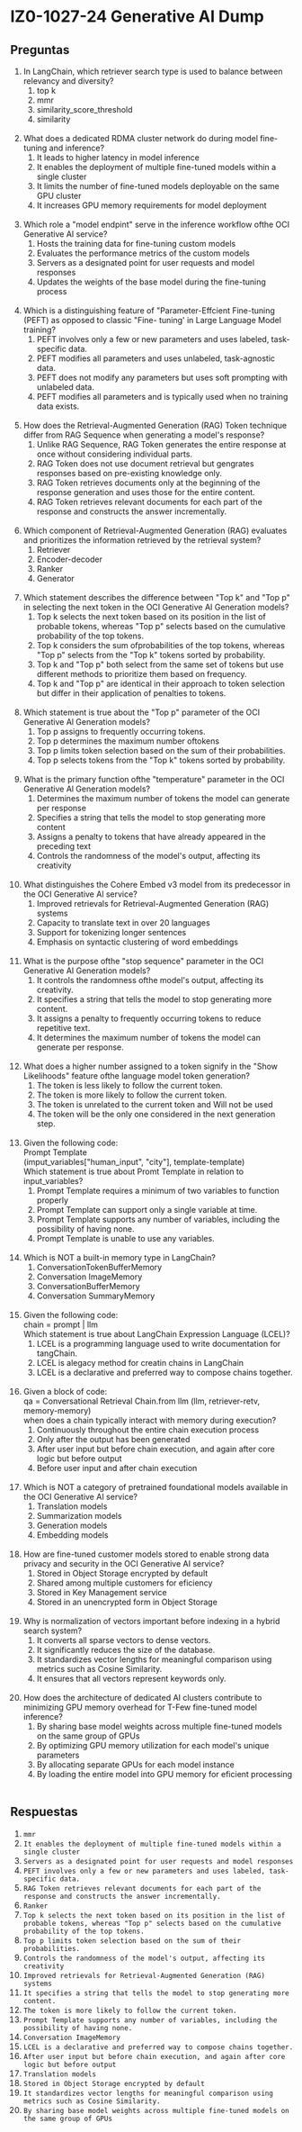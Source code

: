# IZ0-1027-24 Generative AI Dump

## Preguntas

1. In LangChain, which retriever search type is used to balance between relevancy and diversity?
    1. top k
    2. mmr
    3. similarity_score_threshold
    4. similarity<br><br>
2. What does a dedicated RDMA cluster network do during model fine-tuning and inference?
    1. It leads to higher latency in model inference
    2. It enables the deployment of multiple fine-tuned models within a single cluster
    3. It limits the number of fine-tuned models deployable on the same GPU cluster
    4. It increases GPU memory requirements for model deployment<br><br>
3. Which role a "model endpint" serve in the inference workflow ofthe OCI Generative AI service?
    1. Hosts the training data for fine-tuning custom models
    2. Evaluates the performance metrics of the custom models
    3. Servers as a designated point for user requests and model responses
    4. Updates the weights of the base model during the fine-tuning process<br><br>
4. Which is a distinguishing feature of "Parameter-Effcient Fine-tuning (PEFT) as opposed to classic "Fine- tuning' in Large Language Model training?
    1. PEFT involves only a few or new parameters and uses labeled, task-specific data.
    2. PEFT modifies all parameters and uses unlabeled, task-agnostic data.
    3. PEFT does not modify any parameters but uses soft prompting with unlabeled data.
    4. PEFT modifies all parameters and is typically used when no training data exists.<br><br>
5. How does the Retrieval-Augmented Generation (RAG) Token technique differ from RAG Sequence when generating a model's response?
    1. Unlike RAG Sequence, RAG Token generates the entire response at once without considering individual parts.
    2. RAG Token does not use document retrieval but gengrates responses based on pre-existing knowledge only.
    3. RAG Token retrieves documents only at the beginning of the response generation and uses those for the entire content.
    4. RAG Token retrieves relevant documents for each part of the response and constructs the answer incrementally.<br><br>
6. Which component of Retrieval-Augmented Generation (RAG) evaluates and prioritizes the information retrieved by the retrieval system?
    1. Retriever
    2. Encoder-decoder
    3. Ranker
    4. Generator<br><br>
7. Which statement describes the difference between "Top k" and "Top p" in selecting the next token in the OCI Generative AI Generation models?
    1. Top k selects the next token based on its position in the list of probable tokens, whereas "Top p" selects based on the cumulative probability of the top tokens.
    2. Top k considers the sum ofprobabilities of the top tokens, whereas "Top p" selects from the "Top k" tokens sorted by probability.
    3. Top k and "Top p" both select from the same set of tokens but use different methods to prioritize them based on frequency.
    4. Top k and "Top p" are identical in their approach to token selection but differ in their application of penalties to tokens.<br><br>
8. Which statement is true about the "Top p" parameter of the OCI Generative Al Generation models?
    1. Top p assigns to frequently occurring tokens.
    2. Top p determines the maximum number oftokens
    3. Top p limits token selection based on the sum of their probabilities.
    4. Top p selects tokens from the "Top k" tokens sorted by probability.<br><br>
9. What is the primary function ofthe "temperature" parameter in the OCI Generative Al Generation models?
    1. Determines the maximum number of tokens the model can generate per response
    2. Specifies a string that tells the model to stop generating more content
    3. Assigns a penalty to tokens that have already appeared in the preceding text
    4. Controls the randomness of the model's output, affecting its creativity<br><br>
10. What distinguishes the Cohere Embed v3 model from its predecessor in the OCI Generative Al service?
    1. Improved retrievals for Retrieval-Augmented Generation (RAG) systems
    2. Capacity to translate text in over 20 languages
    3. Support for tokenizing longer sentences
    4. Emphasis on syntactic clustering of word embeddings<br><br>
11. What is the purpose ofthe "stop sequence" parameter in the OCI Generative AI Generation models?
    1. It controls the randomness ofthe model's output, affecting its creativity.
    2. It specifies a string that tells the model to stop generating more content.
    3. It assigns a penalty to frequently occurring tokens to reduce repetitive text.
    4. It determines the maximum number of tokens the model can generate per response.<br><br>
12. What does a higher number assigned to a token signify in the "Show Likelihoods" feature ofthe language model token generation?
    1. The token is less likely to follow the current token.
    2. The token is more likely to follow the current token.
    3. The token is unrelated to the current token and Will not be used
    4. The token will be the only one considered in the next generation step.<br><br>
13. Given the following code: <br> Prompt Template <br> (imput_variables["human_input", "city"], template-template) <br> Which statement is true about Promt Template in relation to input_variables?
    1. Prompt Template requires a minimum of two variables to function properly
    2. Prompt Template can support only a single variable at time.
    3. Prompt Template supports any number of variables, including the possibility of having none.
    4. Prompt Template is unable to use any variables.<br><br>
14. Which is NOT a built-in memory type in LangChain?
    1. ConversationTokenBufferMemory
    2. Conversation ImageMemory
    3. ConversationBufferMemory
    4. Conversation SummaryMemory<br><br>
15. Given the following code: <br> chain = prompt | llm <br> Which statement is true about LangChain Expression Language (LCEL)?
    1. LCEL is a programming language used to write documentation for tangChain.
    2. LCEL is alegacy method for creatin chains in LangChain
    3. LCEL is a declarative and preferred way to compose chains together.<br><br>
16. Given a block of code: <br> qa = Conversational Retrieval Chain.from llm (llm, retriever-retv, memory-memory) <br> when does a chain typically interact with memory during execution?
    1. Continuously throughout the entire chain execution process
    2. Only after the output has been generated
    3. After user input but before chain execution, and again after core logic but before output
    4. Before user input and after chain execution<br><br>
17. Which is NOT a category of pretrained foundational models available in the OCI Generative AI service?
    1. Translation models
    2. Summarization models
    3. Generation models
    4. Embedding models<br><br>
18. How are fine-tuned customer models stored to enable strong data privacy and security in the OCI Generative AI service?
    1. Stored in Object Storage encrypted by default
    2. Shared among multiple customers for eficiency
    3. Stored in Key Management service
    4. Stored in an unencrypted form in Object Storage<br><br>
19. Why is normalization of vectors important before indexing in a hybrid search system?
    1. It converts all sparse vectors to dense vectors.
    2. It significantly reduces the size of the database.
    3. It standardizes vector lengths for meaningful comparison using metrics such as Cosine Similarity.
    4. It ensures that all vectors represent keywords only.<br><br>
20. How does the architecture of dedicated AI clusters contribute to minimizing GPU memory overhead for T-Few fine-tuned model inference?
    1. By sharing base model weights across multiple fine-tuned models on the same group of GPUs
    2. By optimizing GPU memory utilization for each model's unique parameters
    3. By allocating separate GPUs for each model instance
    4. By loading the entire model into GPU memory for eficient processing<br><br>

## Respuestas

1. `mmr`
2. `It enables the deployment of multiple fine-tuned models within a single cluster`
3. `Servers as a designated point for user requests and model responses`
4. `PEFT involves only a few or new parameters and uses labeled, task-specific data.`
5. `RAG Token retrieves relevant documents for each part of the response and constructs the answer incrementally.`
6. `Ranker`
7. `Top k selects the next token based on its position in the list of probable tokens, whereas "Top p" selects based on the cumulative probability of the top tokens.`
8. `Top p limits token selection based on the sum of their probabilities.`
9. `Controls the randomness of the model's output, affecting its creativity`
10. `Improved retrievals for Retrieval-Augmented Generation (RAG) systems`
11. `It specifies a string that tells the model to stop generating more content.`
12. `The token is more likely to follow the current token.`
13. `Prompt Template supports any number of variables, including the possibility of having none.`
14. `Conversation ImageMemory`
15. `LCEL is a declarative and preferred way to compose chains together.`
16. `After user input but before chain execution, and again after core logic but before output`
17. `Translation models`
18. `Stored in Object Storage encrypted by default`
19. `It standardizes vector lengths for meaningful comparison using metrics such as Cosine Similarity.`
20. `By sharing base model weights across multiple fine-tuned models on the same group of GPUs`